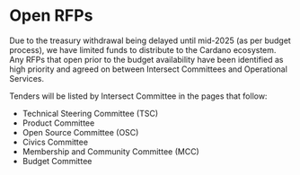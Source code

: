 # Open RFPs

Due to the treasury withdrawal being delayed until mid-2025 (as per budget process), we have limited funds to distribute to the Cardano ecosystem. Any RFPs that open prior to the budget availability have been identified as high priority and agreed on between Intersect Committees and Operational Services.

Tenders will be listed by Intersect Committee in the pages that follow:

* Technical Steering Committee (TSC)
* Product Committee
* Open Source Committee (OSC)
* Civics Committee
* Membership and Community Committee (MCC)
* Budget Committee
